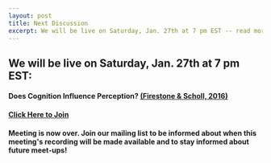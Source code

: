 ```yaml
---
layout: post
title: Next Discussion
excerpt: We will be live on Saturday, Jan. 27th at 7 pm EST -- read more for link to join
---
```


## We will be live on Saturday, Jan. 27th at 7 pm EST:

#### Does Cognition Influence Perception? [(Firestone & Scholl, 2016)](http://perception.yale.edu/papers/16-Firestone-Scholl-BBS.pdf)

#### [Click Here to Join](https://discord.gg/zmAAx2W)

#### Meeting is now over. Join our mailing list to be informed about when this meeting's recording will be made available and to stay informed about future meet-ups!
